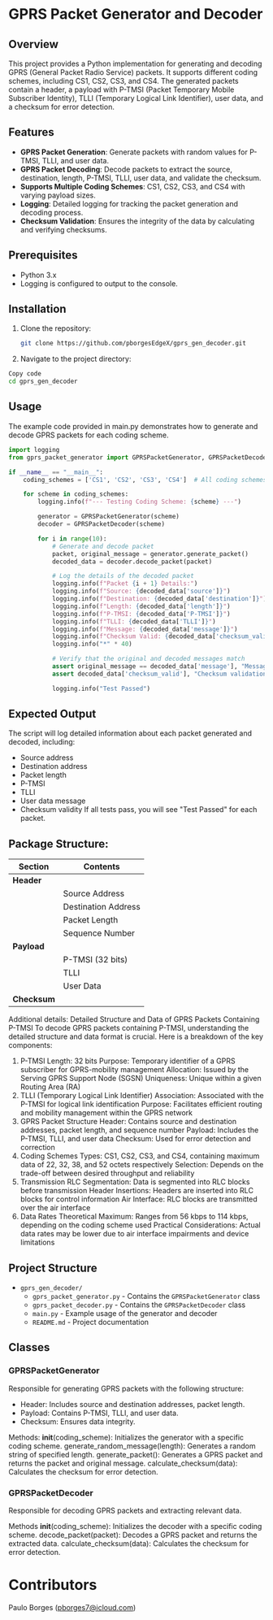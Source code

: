 # GPRS Packet Generator and Decoder

## Overview

This project provides a Python implementation for generating and decoding GPRS (General Packet Radio Service) packets. It supports different coding schemes, including CS1, CS2, CS3, and CS4. The generated packets contain a header, a payload with P-TMSI (Packet Temporary Mobile Subscriber Identity), TLLI (Temporary Logical Link Identifier), user data, and a checksum for error detection.

## Features

- **GPRS Packet Generation**: Generate packets with random values for P-TMSI, TLLI, and user data.
- **GPRS Packet Decoding**: Decode packets to extract the source, destination, length, P-TMSI, TLLI, user data, and validate the checksum.
- **Supports Multiple Coding Schemes**: CS1, CS2, CS3, and CS4 with varying payload sizes.
- **Logging**: Detailed logging for tracking the packet generation and decoding process.
- **Checksum Validation**: Ensures the integrity of the data by calculating and verifying checksums.

## Prerequisites

- Python 3.x
- Logging is configured to output to the console.

## Installation

1. Clone the repository:
   ```bash
   git clone https://github.com/pborgesEdgeX/gprs_gen_decoder.git
2. Navigate to the project directory:
```bash
Copy code
cd gprs_gen_decoder
```

## Usage
The example code provided in main.py demonstrates how to generate and decode GPRS packets for each coding scheme.

```python
import logging
from gprs_packet_generator import GPRSPacketGenerator, GPRSPacketDecoder

if __name__ == "__main__":
    coding_schemes = ['CS1', 'CS2', 'CS3', 'CS4']  # All coding schemes

    for scheme in coding_schemes:
        logging.info(f"--- Testing Coding Scheme: {scheme} ---")

        generator = GPRSPacketGenerator(scheme)
        decoder = GPRSPacketDecoder(scheme)

        for i in range(10):
            # Generate and decode packet
            packet, original_message = generator.generate_packet()
            decoded_data = decoder.decode_packet(packet)

            # Log the details of the decoded packet
            logging.info(f"Packet {i + 1} Details:")
            logging.info(f"Source: {decoded_data['source']}")
            logging.info(f"Destination: {decoded_data['destination']}")
            logging.info(f"Length: {decoded_data['length']}")
            logging.info(f"P-TMSI: {decoded_data['P-TMSI']}")
            logging.info(f"TLLI: {decoded_data['TLLI']}")
            logging.info(f"Message: {decoded_data['message']}")
            logging.info(f"Checksum Valid: {decoded_data['checksum_valid']}")
            logging.info("*" * 40)

            # Verify that the original and decoded messages match
            assert original_message == decoded_data['message'], "Message mismatch!"
            assert decoded_data['checksum_valid'], "Checksum validation failed!"

            logging.info("Test Passed")
```
## Expected Output
The script will log detailed information about each packet generated and decoded, including:

- Source address
- Destination address
- Packet length
- P-TMSI
- TLLI
- User data message
- Checksum validity
If all tests pass, you will see "Test Passed" for each packet.

## Package Structure: 

 | Section         | Contents               |
|-----------------|------------------------|
| **Header**      |                        |
|                 | Source Address         |
|                 | Destination Address    |
|                 | Packet Length          |
|                 | Sequence Number        |
| **Payload**     |                        |
|                 | P-TMSI (32 bits)       |
|                 | TLLI                   |
|                 | User Data              |
| **Checksum**    |                        |


Additional details:
Detailed Structure and Data of GPRS Packets Containing P-TMSI
To decode GPRS packets containing P-TMSI, understanding the detailed structure and data format is crucial. Here is a breakdown of the key components:
1. P-TMSI
Length: 32 bits
Purpose: Temporary identifier of a GPRS subscriber for GPRS-mobility management
Allocation: Issued by the Serving GPRS Support Node (SGSN)
Uniqueness: Unique within a given Routing Area (RA)
2. TLLI (Temporary Logical Link Identifier)
Association: Associated with the P-TMSI for logical link identification
Purpose: Facilitates efficient routing and mobility management within the GPRS network
3. GPRS Packet Structure
Header: Contains source and destination addresses, packet length, and sequence number
Payload: Includes the P-TMSI, TLLI, and user data
Checksum: Used for error detection and correction
4. Coding Schemes
Types: CS1, CS2, CS3, and CS4, containing maximum data of 22, 32, 38, and 52 octets respectively
Selection: Depends on the trade-off between desired throughput and reliability
5. Transmission
RLC Segmentation: Data is segmented into RLC blocks before transmission
Header Insertions: Headers are inserted into RLC blocks for control information
Air Interface: RLC blocks are transmitted over the air interface
6. Data Rates
Theoretical Maximum: Ranges from 56 kbps to 114 kbps, depending on the coding scheme used
Practical Considerations: Actual data rates may be lower due to air interface impairments and device limitations

## Project Structure

- `gprs_gen_decoder/`
  - `gprs_packet_generator.py`  - Contains the `GPRSPacketGenerator` class
  - `gprs_packet_decoder.py`    - Contains the `GPRSPacketDecoder` class
  - `main.py`                   - Example usage of the generator and decoder
  - `README.md`                 - Project documentation

## Classes

### GPRSPacketGenerator
Responsible for generating GPRS packets with the following structure:

- Header: Includes source and destination addresses, packet length.
- Payload: Contains P-TMSI, TLLI, and user data.
- Checksum: Ensures data integrity.

Methods:
__init__(coding_scheme): Initializes the generator with a specific coding scheme.
generate_random_message(length): Generates a random string of specified length.
generate_packet(): Generates a GPRS packet and returns the packet and original message.
calculate_checksum(data): Calculates the checksum for error detection.

### GPRSPacketDecoder
Responsible for decoding GPRS packets and extracting relevant data.

Methods
__init__(coding_scheme): Initializes the decoder with a specific coding scheme.
decode_packet(packet): Decodes a GPRS packet and returns the extracted data.
calculate_checksum(data): Calculates the checksum for error detection.

# Contributors
Paulo Borges (pborges7@icloud.com)


